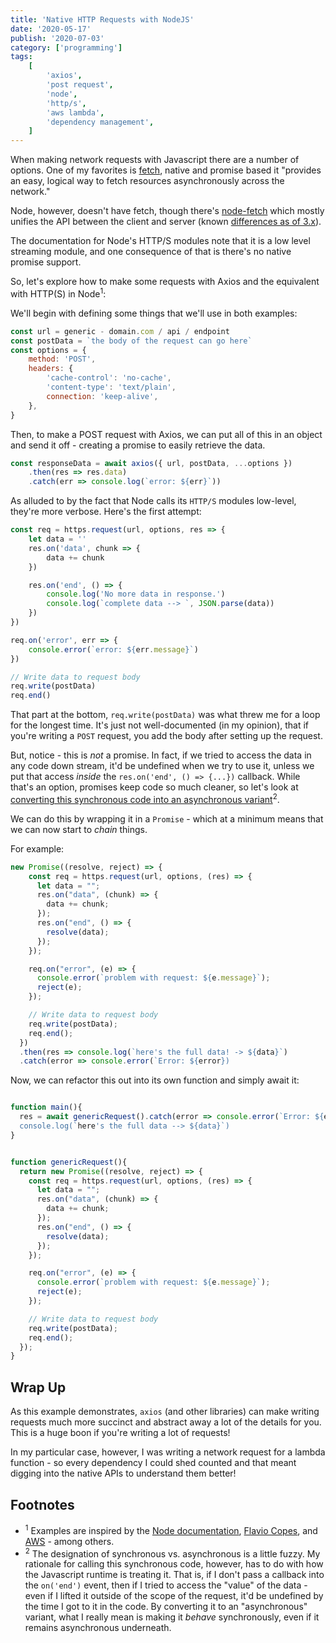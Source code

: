 ```yaml
---
title: 'Native HTTP Requests with NodeJS'
date: '2020-05-17'
publish: '2020-07-03'
category: ['programming']
tags:
    [
        'axios',
        'post request',
        'node',
        'http/s',
        'aws lambda',
        'dependency management',
    ]
---
```


When making network requests with Javascript there are a number of options. One of my favorites is [fetch](https://developer.mozilla.org/en-US/docs/Web/API/Fetch_API/Using_Fetch), native and promise based it "provides an easy, logical way to fetch resources asynchronously across the network."

Node, however, doesn't have fetch, though there's [node-fetch](https://www.npmjs.com/package/node-fetch) which mostly unifies the API between the client and server (known [differences as of 3.x](https://github.com/node-fetch/node-fetch/blob/master/docs/v3-LIMITS.md)).

The documentation for Node's HTTP/S modules note that it is a low level streaming module, and one consequence of that is there's no native promise support.

So, let's explore how to make some requests with Axios and the equivalent with HTTP(S) in Node<sup>1</sup>:

We'll begin with defining some things that we'll use in both examples:

```javascript:title=constants.js
const url = generic - domain.com / api / endpoint
const postData = `the body of the request can go here`
const options = {
    method: 'POST',
    headers: {
        'cache-control': 'no-cache',
        'content-type': 'text/plain',
        connection: 'keep-alive',
    },
}
```

Then, to make a POST request with Axios, we can put all of this in an object and send it off - creating a promise to easily retrieve the data.

```javascript:title=axiosPost.js
const responseData = await axios({ url, postData, ...options })
    .then(res => res.data)
    .catch(err => console.log(`error: ${err}`))
```

As alluded to by the fact that Node calls its `HTTP/S` modules low-level, they're more verbose. Here's the first attempt:

```javascript:title=nativeWithoutPromises.js
const req = https.request(url, options, res => {
    let data = ''
    res.on('data', chunk => {
        data += chunk
    })

    res.on('end', () => {
        console.log('No more data in response.')
        console.log(`complete data --> `, JSON.parse(data))
    })
})

req.on('error', err => {
    console.error(`error: ${err.message}`)
})

// Write data to request body
req.write(postData)
req.end()
```

That part at the bottom, `req.write(postData)` was what threw me for a loop for the longest time. It's just not well-documented (in my opinion), that if you're writing a `POST` request, you add the body after setting up the request.

But, notice - this is _not_ a promise. In fact, if we tried to access the data in any code down stream, it'd be undefined when we try to use it, unless we put that access _inside_ the `res.on('end', () => {...})` callback. While that's an option, promises keep code so much cleaner, so let's look at [converting this synchronous code into an asynchronous variant](https://stephencharlesweiss.com/blog/2019-11-18/convert-synchronous-to-asynchronous-code-javascript/)<sup>2</sup>.

We can do this by wrapping it in a `Promise` - which at a minimum means that we can now start to _chain_ things.

For example:

```javascript:title=nativeWithPromises.js
new Promise((resolve, reject) => {
    const req = https.request(url, options, (res) => {
      let data = "";
      res.on("data", (chunk) => {
        data += chunk;
      });
      res.on("end", () => {
        resolve(data);
      });
    });

    req.on("error", (e) => {
      console.error(`problem with request: ${e.message}`);
      reject(e);
    });

    // Write data to request body
    req.write(postData);
    req.end();
  })
  .then(res => console.log(`here's the full data! -> ${data}`)
  .catch(error => console.error(`Error: ${error})
```

Now, we can refactor this out into its own function and simply await it:

```javascript:title=nativeAsync.js

function main(){
  res = await genericRequest().catch(error => console.error(`Error: ${error})
  console.log(`here's the full data --> ${data}`)
}


function genericRequest(){
  return new Promise((resolve, reject) => {
    const req = https.request(url, options, (res) => {
      let data = "";
      res.on("data", (chunk) => {
        data += chunk;
      });
      res.on("end", () => {
        resolve(data);
      });
    });

    req.on("error", (e) => {
      console.error(`problem with request: ${e.message}`);
      reject(e);
    });

    // Write data to request body
    req.write(postData);
    req.end();
  });
}
```

## Wrap Up

As this example demonstrates, `axios` (and other libraries) can make writing requests much more succinct and abstract away a lot of the details for you. This is a huge boon if you're writing a lot of requests!

In my particular case, however, I was writing a network request for a lambda function - so every dependency I could shed counted and that meant digging into the native APIs to understand them better!

## Footnotes

-   <sup>1</sup> Examples are inspired by the [Node documentation](https://nodejs.org/dist/latest-v12.x/docs/api/http.html#http_http_request_url_options_callback), [Flavio Copes](https://flaviocopes.com/node-http-post/), and [AWS](https://docs.aws.amazon.com/lambda/latest/dg/nodejs-handler.html) - among others.
-   <sup>2</sup> The designation of synchronous vs. asynchronous is a little fuzzy. My rationale for calling this synchronous code, however, has to do with how the Javascript runtime is treating it. That is, if I don't pass a callback into the `on('end')` event, then if I tried to access the "value" of the data - even if I lifted it outside of the scope of the request, it'd be undefined by the time I got to it in the code. By converting it to an "asynchronous" variant, what I really mean is making it _behave_ synchronously, even if it remains asynchronous underneath.
